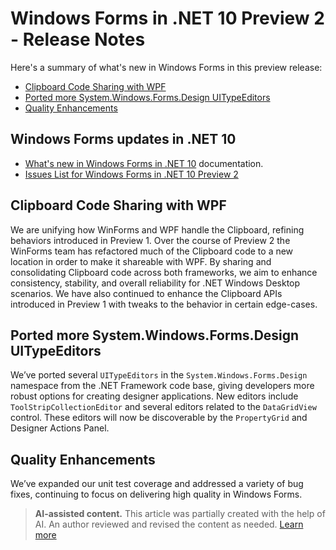 # Windows Forms in .NET 10 Preview 2 - Release Notes

Here's a summary of what's new in Windows Forms in this preview release:

- [Clipboard Code Sharing with WPF](#clipboard-code-sharing-with-wpf)
- [Ported more System.Windows.Forms.Design UITypeEditors](#ported-more-systemwindowsformsdesign-uitypeeditors)
- [Quality Enhancements](#quality-enhancements)

## Windows Forms updates in .NET 10

- [What's new in Windows Forms in .NET 10](https://learn.microsoft.com/dotnet/desktop/winforms/whats-new/net100) documentation.
- [Issues List for Windows Forms in .NET 10 Preview 2](https://github.com/dotnet/winforms/issues?q=is%3Aissue%20milestone%3A%2210.0%20Preview2%22%20)

## Clipboard Code Sharing with WPF

 We are unifying how WinForms and WPF handle the Clipboard, refining behaviors introduced in Preview 1. Over the course of Preview 2 the WinForms team has refactored much of the Clipboard code to a new location in order to make it shareable with WPF. By sharing and consolidating Clipboard code across both frameworks, we aim to enhance consistency, stability, and overall reliability for .NET Windows Desktop scenarios. We have also continued to enhance the Clipboard APIs introduced in Preview 1 with tweaks to the behavior in certain edge-cases.

## Ported more System.Windows.Forms.Design UITypeEditors  

We’ve ported several `UITypeEditors` in the `System.Windows.Forms.Design` namespace from the .NET Framework code base, giving developers more robust options for creating designer applications. New editors include `ToolStripCollectionEditor` and several editors related to the `DataGridView` control. These editors will now be discoverable by the `PropertyGrid` and Designer Actions Panel.

## Quality Enhancements

We’ve expanded our unit test coverage and addressed a variety of bug fixes, continuing to focus on delivering high quality in Windows Forms.

> **AI-assisted content.** This article was partially created with the help of AI. An author reviewed and revised the content as needed. [Learn more](https://devblogs.microsoft.com/principles-for-ai-generated-content/)
